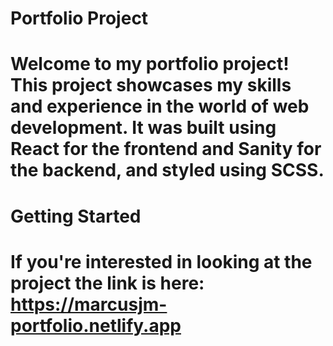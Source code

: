 # Portfolio Project

# Welcome to my portfolio project! This project showcases my skills and experience in the world of web development. It was built using React for the frontend and Sanity for the backend, and styled using SCSS.

# Getting Started

# If you're interested in looking at the project the link is here: https://marcusjm-portfolio.netlify.app
